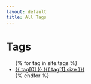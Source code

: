 ```yaml
---
layout: default
title: All Tags
---
```


# Tags

<ul>
  {% for tag in site.tags %}
    <li><a href="{{ site.baseurl }}/tags/{{ tag[0] }}">{{ tag[0] }} ({{ tag[1].size }})</a></li>
  {% endfor %}
</ul>
